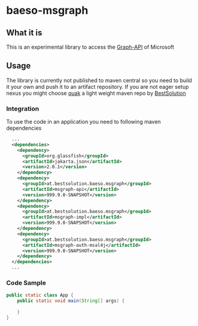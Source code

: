 # baeso-msgraph

## What it is

This is an experimental library to access the [Graph-API](https://learn.microsoft.com/en-us/graph/overview?view=graph-rest-1.0) of Microsoft

## Usage

The library is currently not published to maven central so you need to build it your own and push it to an artifact repository. If you are not eager
setup nexus you might choose [quak](https://github.com/BestSolution-at/quak) a light weight maven repo by [BestSolution](https://www.bestsolution.at)

### Integration

To use the code in an application you need to following maven dependencies

```xml
  ...
  <dependencies>
    <dependency>
      <groupId>org.glassfish</groupId>
      <artifactId>jakarta.json</artifactId>
      <version>2.0.1</version>
    </dependency>
    <dependency>
      <groupId>at.bestsolution.baeso.msgraph</groupId>
      <artifactId>msgraph-api</artifactId>
      <version>999.9.0-SNAPSHOT</version>
    </dependency>
    <dependency>
      <groupId>at.bestsolution.baeso.msgraph</groupId>
      <artifactId>msgraph-impl</artifactId>
      <version>999.9.0-SNAPSHOT</version>
    </dependency>
    <dependency>
      <groupId>at.bestsolution.baeso.msgraph</groupId>
      <artifactId>msgraph-auth-msal4j</artifactId>
      <version>999.9.0-SNAPSHOT</version>
    </dependency>
  </dependencies>
  ...
```

### Code Sample

```java
public static class App {
    public static void main(String[] args) {
        
    }
}
```
